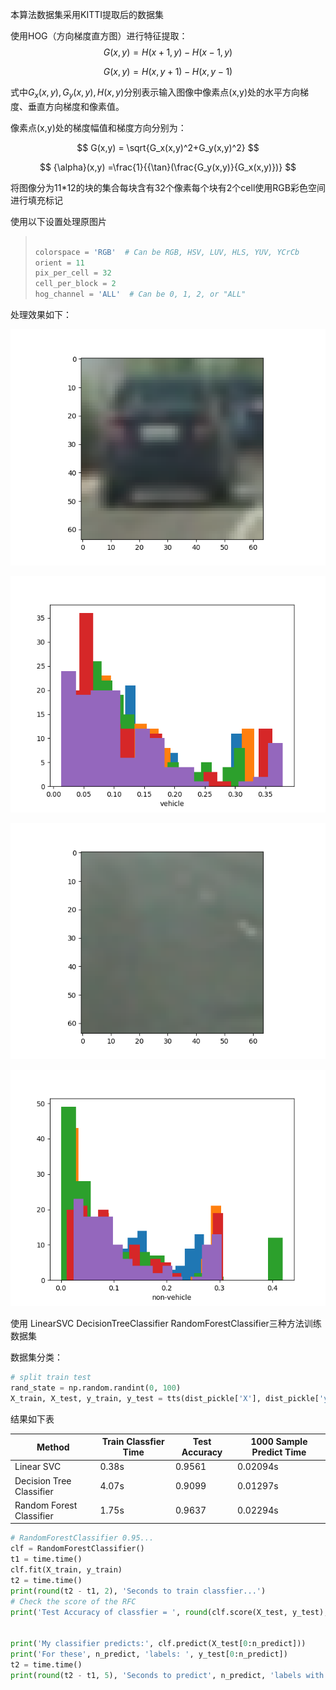 



本算法数据集采用KITTI提取后的数据集

使用HOG（方向梯度直方图）进行特征提取：
$$
G(x,y)=H(x+1,y)-H(x-1,y)
$$

$$
G(x,y)=H(x,y+1)-H(x,y-1)
$$

式中$G_x(x,y),G_y(x,y),H(x,y)$分别表示输入图像中像素点(x,y)处的水平方向梯度、垂直方向梯度和像素值。

像素点(x,y)处的梯度幅值和梯度方向分别为：


$$
G(x,y) = \sqrt{G_x(x,y)^2+G_y(x,y)^2}
$$

$$
{\alpha}(x,y) =\frac{1}{{\tan}(\frac{G_y(x,y)}{G_x(x,y)})}
$$

将图像分为11*12的块的集合每块含有32个像素每个块有2个cell使用RGB彩色空间进行填充标记

使用以下设置处理原图片

> ```python
> 
> colorspace = 'RGB'  # Can be RGB, HSV, LUV, HLS, YUV, YCrCb
> orient = 11
> pix_per_cell = 32
> cell_per_block = 2
> hog_channel = 'ALL'  # Can be 0, 1, 2, or "ALL"
> ```

处理效果如下：

![处理前图片](0000.png)

![0000_c1](0000_c1.png)





![0000_n](0000_n.png)



![0000_c2](0000_c2.png)

使用 LinearSVC DecisionTreeClassifier RandomForestClassifier三种方法训练数据集

数据集分类：

```python
# split train test
rand_state = np.random.randint(0, 100)
X_train, X_test, y_train, y_test = tts(dist_pickle['X'], dist_pickle['y'], test_size=0.2, random_state=rand_state)
```

结果如下表

| Method                   | Train Classfier Time | Test Accuracy | 1000 Sample Predict Time |
| ------------------------ | -------------------- | ------------- | ------------------------ |
| Linear SVC               | 0.38s                | 0.9561        | 0.02094s                 |
| Decision Tree Classifier | 4.07s                | 0.9099        | 0.01297s                 |
| Random Forest Classifier | 1.75s                | 0.9637        | 0.02294s                 |





```python
# RandomForestClassifier 0.95...
clf = RandomForestClassifier()
t1 = time.time()
clf.fit(X_train, y_train)
t2 = time.time()
print(round(t2 - t1, 2), 'Seconds to train classfier...')
# Check the score of the RFC
print('Test Accuracy of classfier = ', round(clf.score(X_test, y_test), 4))


print('My classifier predicts:', clf.predict(X_test[0:n_predict]))
print('For these', n_predict, 'labels: ', y_test[0:n_predict])
t2 = time.time()
print(round(t2 - t1, 5), 'Seconds to predict', n_predict, 'labels with classfier')

```

